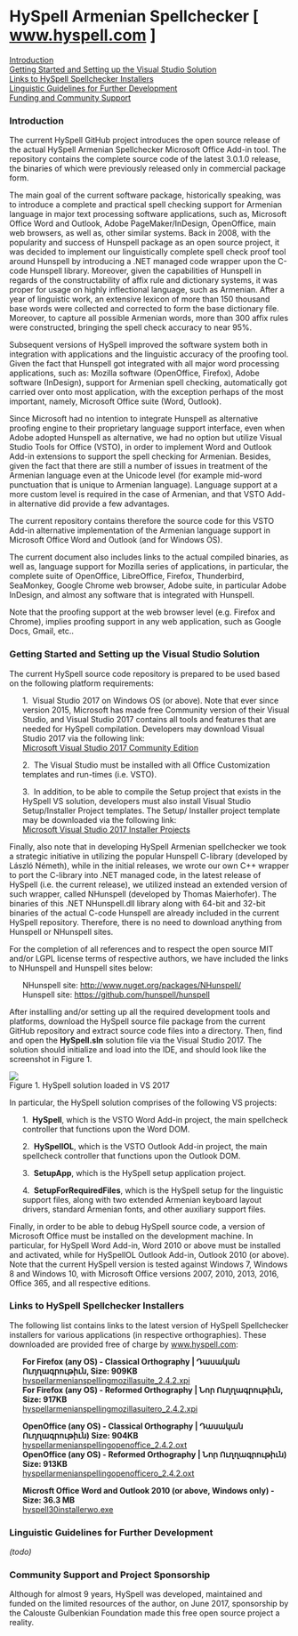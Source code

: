 <h1>HySpell Armenian Spellchecker [ <a href="http://www.hyspell.com">www.hyspell.com</a> ]</h1>
<p><a href="#Introduction">Introduction</a><br>
<a href="#GettingStarted">Getting Started and Setting up the Visual Studio Solution</a><br>
<a href="#LinkToBinaries">Links to HySpell Spellchecker Installers</a><br>
<a href="#Liguistics">Linguistic Guidelines for Further Development</a><br>
<a href="#Funding">Funding and Community Support</a><br></p>
<h3><a name="#Introduction">Introduction</a></h3>
<p>The current HySpell GitHub project introduces the open source release of the actual HySpell Armenian Spellchecker Microsoft Office Add-in tool. The repository contains the complete source code of the latest 3.0.1.0 release, the binaries of which were previously released only in commercial package form.</p>
<p>The main goal of the current software package, historically speaking, was to
introduce a complete and practical spell checking support for Armenian 
language
in major text processing software applications, such as, Microsoft 
Office Word
and Outlook, Adobe PageMaker/InDesign, OpenOffice, main web browsers, as
 well
as, other similar systems. Back in 2008, with the popularity and success
 of Hunspell package as an open source project, it was decided
to implement our linguistically complete spell check proof tool around 
Hunspell by introducing a .NET managed code wrapper upon
the C-code Hunspell library. Moreover, given the
capabilities of Hunspell in regards of the
constructability of affix rule and dictionary systems, it was proper for
 usage
on highly inflectional language, such as Armenian. After a year of 
linguistic
work, an extensive lexicon of more than 150 thousand base words were 
collected
and corrected to form the base dictionary file. Moreover, to capture all
possible Armenian words, more than 300 affix rules were constructed, 
bringing
the spell check accuracy to near 95%.</p>
<p>Subsequent
versions of HySpell improved the software system both
in integration with applications and the linguistic accuracy of the proofing
tool. Given the fact that Hunspell got integrated
with all major word processing applications, such as: Mozilla software
(OpenOffice, Firefox), Adobe software (InDesign), support for Armenian spell
checking, automatically got carried over onto most application, with the
exception perhaps of the most important, namely, Microsoft Office suite (Word,
Outlook). </p>
<p>Since
Microsoft had no intention to integrate Hunspell as
alternative proofing engine to their proprietary language support interface,
even when Adobe adopted Hunspell as alternative, we
had no option but utilize Visual Studio Tools for Office (VSTO), in order to
implement Word and Outlook Add-in extensions to support the spell checking for
Armenian. Besides, given the fact that there are still a number of issues in
treatment of the Armenian language even at the Unicode level (for example
mid-word punctuation that is unique to Armenian language). Language support at
a more custom level is required in the case of Armenian, and that VSTO Add-in
alternative did provide a few advantages. </p>
<p>The
current repository contains therefore the source code for this VSTO Add-in alternative
implementation of the Armenian language support in Microsoft Office Word and
Outlook (and for Windows OS).</p>
<p>The
current document also includes links to the actual compiled binaries, as well
as, language support for Mozilla series of applications, in particular, the
complete suite of OpenOffice, LibreOffice, Firefox, Thunderbird, SeaMonkey, Google Chrome web browser, Adobe suite, in
particular Adobe InDesign, and almost any software that is integrated with Hunspell. </p>
<p>Note
that the proofing support at the web browser level (e.g. Firefox and Chrome),
implies proofing support in any web application, such as Google Docs, Gmail,
etc..</p>
<h3><a name="user-content-GettingStarted">Getting Started and Setting up the Visual Studio Solution</a></h3>
<p>The
current HySpell source code repository is prepared to
be used based on the following platform requirements:</p>
<ul>1.  Visual
Studio 2017 on Windows OS (or above). Note that ever since version 2015, Microsoft
has made free Community version of their Visual Studio, and Visual Studio 2017
contains all tools and features that are needed for HySpell
compilation. Developers may download Visual Studio 2017 via the following
link: 
<br><a href="https://imagine.microsoft.com/en-us/Catalog/Product/530">Microsoft Visual Studio 2017 Community Edition</a>
</ul>
<ul>2.  The
Visual Studio must be installed with all Office Customization templates and
run-times (i.e. VSTO).</ul>
<ul>3.  In
addition, to be able to compile the Setup project that exists in the HySpell VS solution, developers must also install Visual
Studio Setup/Installer Project templates. The Setup/ Installer project template
may be downloaded via the following link: 
<br><a href="https://marketplace.visualstudio.com/items?itemName=VisualStudioProductTeam.MicrosoftVisualStudio2017InstallerProjects"> Microsoft Visual Studio 2017 Installer Projects</a>
</ul>
<p>Finally, also
note that in developing HySpell Armenian spellchecker
we took a strategic initiative in utilizing the popular Hunspell
C-library (developed by László Németh),
while in the initial releases, we wrote our own C++ wrapper to port the
C-library into .NET managed code, in the latest release of HySpell
(i.e. the current release), we utilized instead an extended version of 
such
wrapper, called NHunspell (developed by Thomas Maierhofer). The binaries
 of this .NET NHunspell.dll
library along with 64-bit and 32-bit binaries of the actual C-code 
Hunspell are already included in the current HySpell repository. 
Therefore, there is no need to download
anything from Hunspell or NHunspell
sites.</p>
<p>For the
completion of all references and to respect the open source MIT and/or LGPL
license terms of respective authors, we have included the links to NHunspell and Hunspell sites
below: </p>
<ul>NHunspell site: <a href="http://www.nuget.org/packages/NHunspell/">http://www.nuget.org/packages/NHunspell/</a><br>
Hunspell site: <a href="https://github.com/hunspell/hunspell">https://github.com/hunspell/hunspell</a></ul>
<p>After installing
and/or setting up all the required development tools and platforms, download the
HySpell source file package from the current GitHub repository
and extract source code files into a directory. Then, find and open the <b>HySpell.sln</b> solution file via the
Visual Studio 2017. The solution should initialize and load into the IDE, and
should look like the screenshot in Figure 1.</p>
<p><img src="/image001.png" border="0" style="max-width:100%;"><br>
Figure 1. HySpell solution loaded in VS 2017</p>
<p>In
particular, the HySpell solution comprises of the
following VS projects:</p>
<ul>1.  <b>HySpell</b>, which is the
VSTO Word Add-in project, the main spellcheck controller that functions upon
the Word DOM.</ul>
<ul>2.  <b>HySpellOL</b>, which is the
VSTO Outlook Add-in project, the main spellcheck controller that functions upon
the Outlook DOM.</ul>
<ul>3.  <b>SetupApp</b>, which is the HySpell setup application project.</ul>
<ul>4.  <b>SetupForRequiredFiles</b>, which is the HySpell setup for the linguistic support files, along with
two extended Armenian keyboard layout drivers, standard Armenian fonts, and
other auxiliary support files.</ul>
<p>Finally, in order to be able to debug HySpell source code, a version of Microsoft Office must be installed on the development machine. In particular, for HySpell Word Add-in, Word 2010 or above must be installed and activated, while for HySpellOL Outlook Add-in, Outlook 2010 (or above). Note that the current HySpell version is tested against Windows 7, Windows 8 and Windows 10, with Microsoft Office versions 2007, 2010, 2013, 2016, Office 365, and all respective editions.
</p>
<h3><a name="user-content-LinkToBinaries">Links to HySpell Spellchecker Installers</a></h3>
<p>The following list contains links to the latest version of HySpell Spellchecker installers for various applications (in respective orthographies). These downloaded are provided free of charge by <a href="http://www.hyspell.com">www.hyspell.com</a>:</p>
<ul><b>For Firefox (any OS) - Classical Orthography | Դասական Ուղղագրութիւն, Size: 909KB</b><br>
<a href="http://www.hyspell.com/Free/20170601/hyspellarmenianspellingmozillasuite_2.4.2.xpi">hyspellarmenianspellingmozillasuite_2.4.2.xpi</a><br>
<b>For Firefox (any OS) - Reformed Orthography | Նոր Ուղղագրութիւն, Size: 917KB</b><br>
<a href="http://www.hyspell.com/Free/20170601/hyspellarmenianspellingmozillasuitero_2.4.2.xpi">hyspellarmenianspellingmozillasuitero_2.4.2.xpi</a></ul>
<ul><b>OpenOffice (any OS) - Classical Orthography | Դասական Ուղղագրութիւն) Size: 904KB</b><br>
<a href="http://www.hyspell.com/Free/20170601/hyspellarmenianspellingopenoffice_2.4.2.oxt">hyspellarmenianspellingopenoffice_2.4.2.oxt</a><br>
<b>OpenOffice (any OS) - Reformed Orthography | Նոր Ուղղագրութիւն) Size: 913KB</b><br>
<a href="http://www.hyspell.com/Free/20170601/hyspellarmenianspellingopenofficero_2.4.2.oxt">hyspellarmenianspellingopenofficero_2.4.2.oxt</a></ul>
<ul><b>Microsft Office  Word and Outlook 2010 (or above, Windows only) - Size: 36.3 MB</b><br>
<a href="http://www.hyspell.com/Free/20170601/hyspell30installerwo.exe">hyspell30installerwo.exe</a></ul>
<h3><a name="user-content-Liguistics">Linguistic Guidelines for Further Development</a></h3>
<p><i>(todo)</i></p>
<h3><a name="user-content-Funding">Community Support and Project Sponsorship</a></h3>
<p>Although for almost 9 years, HySpell was developed, maintained and funded on the limited resources of the author, on June 2017, sponsorship by the Calouste Gulbenkian Foundation made this free open source project a reality.</p>
